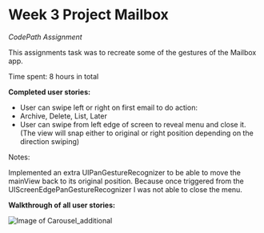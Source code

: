 # Week 3 Project Mailbox

<i>CodePath Assignment</i>

This assignments task was to recreate some of the gestures of the Mailbox app.

Time spent: 8 hours in total

<b>Completed user stories:</b>

- User can swipe left or right on first email to do action:
 - Archive, Delete, List, Later
- User can swipe from left edge of screen to reveal menu and close it. (The view will snap either to original or right position depending on the direction swiping)


Notes:

Implemented an extra UIPanGestureRecognizer to be able to move the mainView back to its original position. Because once triggered from the UIScreenEdgePanGestureRecognizer I was not able to close the menu.


<b>Walkthrough of all user stories:</b>

![Image of Carousel_additional](http://imgur.com/DOWab0X.gif)
